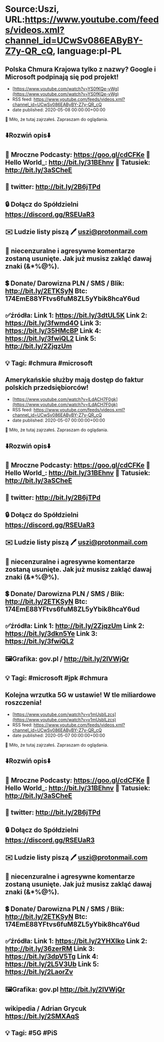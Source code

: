 # Source:Uszi, URL:https://www.youtube.com/feeds/videos.xml?channel_id=UCwSv086EAByBY-Z7y-QR_cQ, language:pl-PL

## Polska Chmura Krajowa tylko z nazwy? Google i Microsoft podpinają się pod projekt!
 - [https://www.youtube.com/watch?v=YS0fKQe-vWg](https://www.youtube.com/watch?v=YS0fKQe-vWg)
 - RSS feed: https://www.youtube.com/feeds/videos.xml?channel_id=UCwSv086EAByBY-Z7y-QR_cQ
 - date published: 2020-05-08 00:00:00+00:00

🤪 Miło, że tutaj zajrzałeś.  Zapraszam do oglądania.

⬇️Rozwiń opis⬇️
------------------------------------------------------------
👀 Mroczne Podcasty: https://goo.gl/cdCFKe
👀 Hello World_: http://bit.ly/31BEhnv
👀 Tatusiek: http://bit.ly/3aSCheE
------------------------------------------------------------
👀 twitter: http://bit.ly/2B6jTPd
------------------------------------------------------------
🔒 Dołącz do Spółdzielni
https://discord.gg/RSEUaR3
------------------------------------------------------------
✉️ Ludzie listy piszą 
🖊️ uszi@protonmail.com
------------------------------------------------------------
👺 niecenzuralne i agresywne komentarze zostaną usunięte.  Jak już musisz zakląć dawaj znaki (&*%@%).
------------------------------------------------------------
💲 Donate/ Darowizna
PLN / SMS / Blik: http://bit.ly/2ETKSyN
Btc: 174EmE88YFtvs6fuM8ZL5yYbik8hcaY6ud
------------------------------------------------------------
✅źródła:
Link 1:                   https://bit.ly/3dtUL5K
Link 2:                   https://bit.ly/3fwmd4O
Link 3:                   https://bit.ly/35HMcBP
Link 4:                   https://bit.ly/3fwiQL2
Link 5:                   http://bit.ly/2ZjqzUm
-------------------------------------------------------------
💡 Tagi: #chmura #microsoft
--------------------------------------------------------------

## Amerykańskie służby mają dostęp do faktur polskich przedsiębiorców!
 - [https://www.youtube.com/watch?v=lLdACH7F0gk](https://www.youtube.com/watch?v=lLdACH7F0gk)
 - RSS feed: https://www.youtube.com/feeds/videos.xml?channel_id=UCwSv086EAByBY-Z7y-QR_cQ
 - date published: 2020-05-07 00:00:00+00:00

🤪 Miło, że tutaj zajrzałeś.  Zapraszam do oglądania.

⬇️Rozwiń opis⬇️
------------------------------------------------------------
👀 Mroczne Podcasty: https://goo.gl/cdCFKe
👀 Hello World_: http://bit.ly/31BEhnv
👀 Tatusiek: http://bit.ly/3aSCheE
------------------------------------------------------------
👀 twitter: http://bit.ly/2B6jTPd
------------------------------------------------------------
🔒 Dołącz do Spółdzielni
https://discord.gg/RSEUaR3
------------------------------------------------------------
✉️ Ludzie listy piszą 
🖊️ uszi@protonmail.com
------------------------------------------------------------
👺 niecenzuralne i agresywne komentarze zostaną usunięte.  Jak już musisz zakląć dawaj znaki (&*%@%).
------------------------------------------------------------
💲 Donate/ Darowizna
PLN / SMS / Blik: http://bit.ly/2ETKSyN
Btc: 174EmE88YFtvs6fuM8ZL5yYbik8hcaY6ud
------------------------------------------------------------
✅źródła:
Link 1:                   http://bit.ly/2ZjqzUm
Link 2:                   https://bit.ly/3dkn5Ye
Link 3:                   https://bit.ly/3fwiQL2
---------------------------------------------------------------
🖼Grafika: 
gov.pl / http://bit.ly/2lVWjQr
-------------------------------------------------------------
💡 Tagi: #microsoft #jpk #chmura
--------------------------------------------------------------

## Kolejna wrzutka 5G w ustawie! W tle miliardowe roszczenia!
 - [https://www.youtube.com/watch?v=v1mUsblLzcs](https://www.youtube.com/watch?v=v1mUsblLzcs)
 - RSS feed: https://www.youtube.com/feeds/videos.xml?channel_id=UCwSv086EAByBY-Z7y-QR_cQ
 - date published: 2020-05-07 00:00:00+00:00

🤪 Miło, że tutaj zajrzałeś.  Zapraszam do oglądania.

⬇️Rozwiń opis⬇️
------------------------------------------------------------
👀 Mroczne Podcasty: https://goo.gl/cdCFKe
👀 Hello World_: http://bit.ly/31BEhnv
👀 Tatusiek: http://bit.ly/3aSCheE
------------------------------------------------------------
👀 twitter: http://bit.ly/2B6jTPd
------------------------------------------------------------
🔒 Dołącz do Spółdzielni
https://discord.gg/RSEUaR3
------------------------------------------------------------
✉️ Ludzie listy piszą 
🖊️ uszi@protonmail.com
------------------------------------------------------------
👺 niecenzuralne i agresywne komentarze zostaną usunięte.  Jak już musisz zakląć dawaj znaki (&*%@%).
------------------------------------------------------------
💲 Donate/ Darowizna
PLN / SMS / Blik: http://bit.ly/2ETKSyN
Btc: 174EmE88YFtvs6fuM8ZL5yYbik8hcaY6ud
------------------------------------------------------------
✅źródła:
Link 1:                   https://bit.ly/2YHXlko
Link 2:                   http://bit.ly/36zerRM
Link 3:                   https://bit.ly/3dpV5Tg
Link 4:                   https://bit.ly/2L5V3Ub
Link 5:                   https://bit.ly/2LaorZv
---------------------------------------------------------------
🖼Grafika: 
gov.pl
http://bit.ly/2lVWjQr
---
wikipedia / Adrian Grycuk
https://bit.ly/2SMXAqS
-------------------------------------------------------------
💡 Tagi: #5G #PiS
--------------------------------------------------------------

